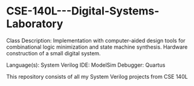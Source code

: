 # CSE-140L---Digital-Systems-Laboratory
Class Description:
Implementation with computer-aided design tools for combinational logic minimization and state machine synthesis. Hardware construction of a small digital system. 

Language(s): System Verilog
IDE: ModelSim
Debugger: Quartus

This repository consists of all my System Verilog projects from CSE 140L
